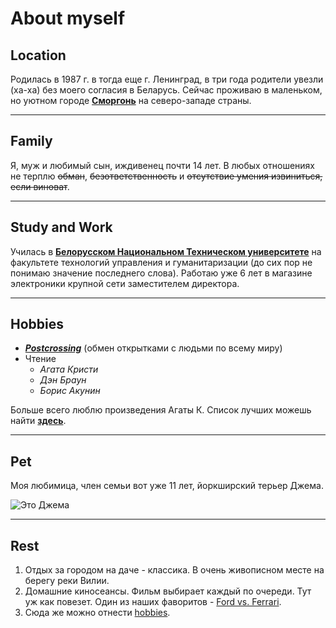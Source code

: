 # About myself

## Location
Родилась в 1987 г. в тогда еще г. Ленинград, в три года родители увезли (ха-ха) без моего согласия в Беларусь. Сейчас проживаю в маленьком, но уютном городе [**Сморгонь**](https://ru.wikipedia.org/wiki/%D0%A1%D0%BC%D0%BE%D1%80%D0%B3%D0%BE%D0%BD%D1%8C) на северо-западе страны.

---

## Family
Я, муж и любимый сын, иждивенец почти 14 лет. В любых отношениях не терплю ~~обман~~, ~~безответственность~~ и ~~отсутствие умения извиниться, если виноват~~.

---

## Study and Work
Училась в [**Белорусском Национальном Техническом университете**](https://bntu.by/) на факультете технологий управления и гуманитаризации (до сих пор не понимаю значение последнего слова). Работаю уже 6 лет в магазине электроники крупной сети заместителем директора.

---

## Hobbies
* [***Postcrossing***](https://www.postcrossing.com/) (обмен открытками с людьми по всему миру)
* Чтение 
    * _Агата Кристи_
    * _Дэн Браун_
    * _Борис Акунин_ 

Больше всего люблю произведения Агаты К. Список лучших можешь найти [**здесь**](https://www.kp.ru/afisha/msk/obzory/knigi/knigi-agaty-kristi/).

---

## Pet
Моя любимица, член семьи вот уже 11 лет, йоркширский терьер Джема.

 ![Это Джема](Pet.jpeg)

---

## Rest
1. Отдых за городом на даче - классика. В очень живописном месте на берегу реки Вилии.
2. Домашние киносеансы. Фильм выбирает каждый по очереди. Тут уж как повезет. Один из наших фаворитов - [Ford vs. Ferrari](https://www.kinopoisk.ru/film/835086/).
3. Сюда же можно отнести [hobbies](#hobbies).
